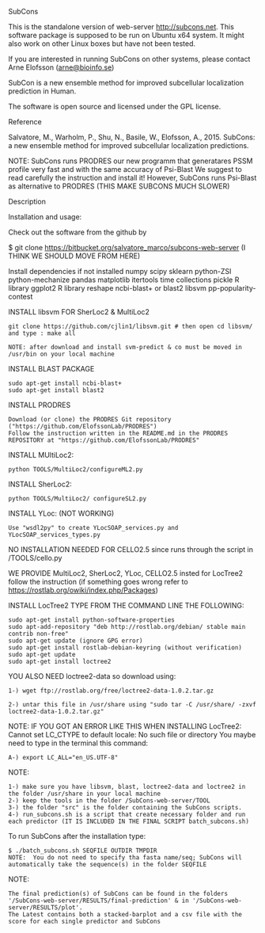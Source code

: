 SubCons

This is the standalone version of web-server http://subcons.net. This software package is supposed to be run on Ubuntu x64 system. It might also work on other Linux boxes but have not been tested.

If you are interested in running SubCons on other systems, please contact Arne Elofsson (arne@bioinfo.se)

SubCon is a new ensemble method for improved subcellular localization prediction in Human.

The software is open source and licensed under the GPL license.

Reference

Salvatore, M., Warholm, P., Shu, N., Basile, W., Elofsson, A., 2015. SubCons: a new ensemble method for improved subcellular localization predictions.

NOTE: SubCons runs PRODRES our new programm that generatares PSSM profile very fast and with the same accuracy of Psi-Blast
      We suggest to read carefully the instruction and install it!
      However, SubCons runs Psi-Blast as alternative to PRODRES (THIS MAKE SUBCONS MUCH SLOWER)

Description

Installation and usage:

Check out the software from the github by

  $ git clone https://bitbucket.org/salvatore_marco/subcons-web-server (I THINK WE SHOULD MOVE FROM HERE)


Install dependencies if not installed
	numpy
	scipy
	sklearn
	python-ZSI
	python-mechanize
	pandas
	matplotlib
	itertools
	time
	collections
	pickle
	R library ggplot2
	R library reshape
	ncbi-blast+ or blast2
	libsvm 
	pp-popularity-contest

INSTALL libsvm FOR SherLoc2 & MultiLoc2

	git clone https://github.com/cjlin1/libsvm.git # then open cd libsvm/ and type : make all
	
 	NOTE: after download and install svm-predict & co must be moved in /usr/bin on your local machine

INSTALL BLAST PACKAGE 

	sudo apt-get install ncbi-blast+ 
	sudo apt-get install blast2

INSTALL PRODRES 
	
	Download (or clone) the PRODRES Git repository ("https://github.com/ElofssonLab/PRODRES")
	Follow the instruction written in the README.md in the PRODRES REPOSITORY at "https://github.com/ElofssonLab/PRODRES"	

INSTALL MUltiLoc2: 

	python TOOLS/MultiLoc2/configureML2.py

INSTALL SherLoc2:

	python TOOLS/MultiLoc2/ configureSL2.py

INSTALL YLoc: (NOT WORKING)
	
	Use "wsdl2py" to create YLocSOAP_services.py and YLocSOAP_services_types.py

NO INSTALLATION NEEDED FOR CELLO2.5 since runs through the script in /TOOLS/cello.py

WE PROVIDE MultiLoc2, SherLoc2, YLoc, CELLO2.5 insted for LocTree2 follow the instruction (if something goes wrong refer to https://rostlab.org/owiki/index.php/Packages)

INSTALL LocTree2 TYPE FROM THE COMMAND LINE THE FOLLOWING:

 	sudo apt-get install python-software-properties
 	sudo apt-add-repository "deb http://rostlab.org/debian/ stable main contrib non-free"
	sudo apt-get update (ignore GPG error)
	sudo apt-get install rostlab-debian-keyring (without verification)
	sudo apt-get update
	sudo apt-get install loctree2

YOU ALSO NEED loctree2-data so download using:

	1-) wget ftp://rostlab.org/free/loctree2-data-1.0.2.tar.gz

	2-) untar this file in /usr/share using "sudo tar -C /usr/share/ -zxvf loctree2-data-1.0.2.tar.gz"

NOTE: IF YOU GOT AN ERROR LIKE THIS WHEN INSTALLING LocTree2: Cannot set LC_CTYPE to default locale: No such file or directory
You maybe need to type in the terminal this command:
	
	A-) export LC_ALL="en_US.UTF-8"

NOTE:
   
	1-) make sure you have libsvm, blast, loctree2-data and loctree2 in the folder /usr/share in your local machine 
 	2-) keep the tools in the folder /SubCons-web-server/TOOL
 	3-) the folder "src" is the folder containing the SubCons scripts.
 	4-) run_subcons.sh is a script that create necessary folder and run each predictor (IT IS INCLUDED IN THE FINAL SCRIPT batch_subcons.sh)

To run SubCons after the installation type:
	
	$ ./batch_subcons.sh SEQFILE OUTDIR TMPDIR
	NOTE:  You do not need to specify tha fasta name/seq; SubCons will automatically take the sequence(s) in the folder SEQFILE

NOTE:

	The final prediction(s) of SubCons can be found in the folders '/SubCons-web-server/RESULTS/final-prediction' & in '/SubCons-web-server/RESULTS/plot'. 
	The Latest contains both a stacked-barplot and a csv file with the score for each single predictor and SubCons




